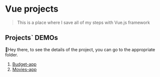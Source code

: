 # Vue projects
> This is a place where I save all of my steps with Vue.js framework

## Projects` DEMOs
:wave:Hey there, to see the details of the project, you can go to the appropriate folder.
1. [Budget-app](http://vue-path-repo.site/budget-app/dist/index.html)
2. [Movies-app](http://vue-path-repo.site/movies/dist/)